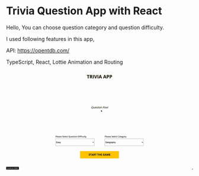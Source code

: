 # Trivia Question App with React

Hello,
You can choose question category and question difficulty.


I used following features in this app,

API: https://opentdb.com/

TypeScript, React, Lottie Animation and Routing


![Demo](trivia-demo.gif)
